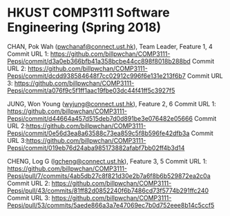 # HKUST COMP3111 Software Engineering (Spring 2018)

CHAN, Pok Wah	(pwchanaf@connect.ust.hk), Team Leader, Feature 1, 4
Commit URL 1: https://github.com/billpwchan/COMP3111-Pepsi/commit/d3a0eb366bfb41a358bcbe44cc898f8018b288bd
Commit URL 2: https://github.com/billpwchan/COMP3111-Pepsi/commit/dcdd938584648f7cc02912c996f6e131e213f6b7
Commit URL 3: https://github.com/billpwchan/COMP3111-Pepsi/commit/a076f9c5f1ff1aac19fbe03dc44f41ff5c3927f5

JUNG, Won Young	(wyjung@connect.ust.hk), Feature 2, 6
Commit URL 1: https://github.com/billpwchan/COMP3111-Pepsi/commit/d44664a457d515deb7d0d891be3e076482e05666
Commit URL 2:https://github.com/billpwchan/COMP3111-Pepsi/commit/0e56d3ea8a63588c73ea859c5f8b596fe42dfb3a
Commit URL 3:https://github.com/billpwchan/COMP3111-Pepsi/commit/019eb76d24aba985173882afabf7bb02ff4b3d14


CHENG, Log G	(lgcheng@connect.ust.hk), Feature 3, 5
Commit URL 1: https://github.com/billpwchan/COMP3111-Pepsi/pull/7/commits/4ab5db27c8f821d30e2b7a6f8b6b529872ea2c0a
Commit URL 2: https://github.com/billpwchan/COMP3111-Pepsi/pull/43/commits/81ff82d0852240f6b7486cd73f5774b291ffc240
Commit URL 3: https://github.com/billpwchan/COMP3111-Pepsi/pull/53/commits/5aede866a3a7e47069ec7b0d752eee8b14c5ccf5
